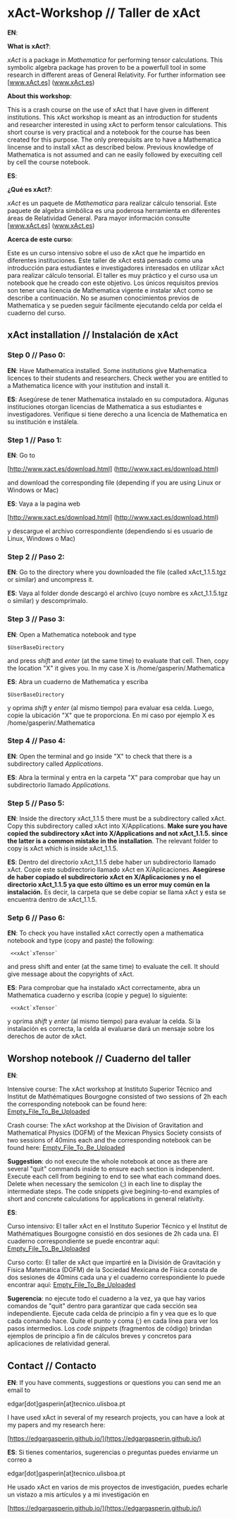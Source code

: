 # xAct-Workshop // Taller de xAct

**EN**:

**What is xAct?**:

*xAct* is a package in *Mathematica* for performing tensor calculations. This symbolic algebra package has proven to be a powerfull tool in some research in different areas of General Relativity. For further information see [www.xAct.es] (www.xAct.es)

**About this workshop**:

This is a crash course on the use of xAct that I have given in different institutions. This xAct workshop is meant as an introduction for students and researcher interested in using xAct to perform tensor calculations. This short course is very practical and a notebook for the course has been created for this purpose.  The only prerequisits are to have a Mathematica lincense and to install xAct as described below. Previous knowledge of Mathematica is not assumed and can ne easily followed by execuiting cell by cell the course notebook.


**ES**:

**¿Qué es xAct?**:

*xAct* es un paquete de *Mathematica* para realizar cálculo tensorial. Este paquete de algebra simbólica es una poderosa herramienta en diferentes áreas de Relatividad General. Para mayor información consulte [www.xAct.es] (www.xAct.es)

**Acerca de este curso**:

Este es un curso intensivo sobre el uso de xAct que he impartido en diferentes instituciones. Este taller de xAct está pensado como una introducción para estudiantes e investigadores interesados ​​en utilizar xAct para realizar cálculo tensorial. El taller es muy práctico y el curso usa un notebook que he creado con este objetivo.  Los únicos requisitos previos son tener una licencia de Mathematica vigente e instalar xAct como se describe a continuación. No se asumen conocimientos previos de Mathematica y se pueden seguir fácilmente ejecutando celda por celda el cuaderno del curso.

## xAct installation // Instalación de xAct

### Step 0 // Paso 0:

**EN**: Have Mathematica installed. Some institutions give Mathematica licences to their students and researchers. Check wether you are entitled to a Mathematica licence with your institution and install it.

**ES**: Asegúrese de tener Mathematica instalado en su computadora. Algunas instituciones otorgan licencias de Mathematica a sus estudiantes e investigadores. Verifique si tiene derecho a una licencia de Mathematica en su institución e instálela.

### Step 1 // Paso 1: 

**EN**: Go to 

[http://www.xact.es/download.html] (http://www.xact.es/download.html)

and download the corresponding file (depending if you are using Linux or
Windows or Mac)

**ES**: Vaya a la pagina web

[http://www.xact.es/download.html] (http://www.xact.es/download.html)

y descargue el archivo correspondiente (dependiendo si es usuario de Linux, Windows o Mac)

### Step 2 // Paso 2:
**EN**: Go to the directory where you downloaded the file (called
xAct_1.1.5.tgz or similar) and uncompress it.

**ES**: Vaya al folder donde descargó el archivo (cuyo nombre es xAct_1.1.5.tgz o similar) y descomprímalo. 

### Step 3 // Paso 3:

**EN**: Open a Mathematica notebook and type 
```
$UserBaseDirectory 
```
and press *shift* and *enter* (at the same time) to evaluate that cell.
Then, copy the location "X" it gives you. In my case X is
/home/gasperin/.Mathematica

**ES**: Abra un cuaderno de Mathematica y escriba 
```
$UserBaseDirectory 
```
 y oprima *shift* y *enter* (al mismo tiempo) para evaluar esa celda.
Luego, copie la ubicación "X" que te proporciona. En mi caso por ejemplo X es 
/home/gasperin/.Mathematica

### Step 4 // Paso 4: 

**EN**: Open the terminal and go inside "X" to check that there is a
subdirectory called *Applications*.

**ES**: Abra la terminal y entra en la carpeta "X" para comprobar que hay un
subdirectorio llamado *Applications*.

### Step 5 // Paso 5:

**EN**: Inside the directory xAct_1.1.5 there must be a subdirectory
called xAct. Copy this subdirectory called xAct into X/Applications.
**Make sure you have copied the subdirectory xAct into X/Applications and
not xAct_1.1.5.
since the latter is a common mistake in the installation**. The relevant
folder to copy is xAct which is inside xAct_1.1.5.

**ES**: Dentro del directorio xAct_1.1.5 debe haber un subdirectorio
llamado xAct. Copie este subdirectorio llamado xAct en X/Aplicaciones.
**Asegúrese de haber copiado el subdirectorio xAct en X/Aplicaciones y
no el directorio xAct_1.1.5 ya que esto último es un error muy común en la instalación.**
Es decir, la carpeta que se debe copiar se llama xAct y esta se encuentra dentro de xAct_1.1.5. 


### Setp 6 // Paso 6:

**EN**: To check you have installed xAct correctly open a mathematica
notebook and type (copy and paste) the following:  
```
 <<xAct`xTensor`
```

and press shift and enter (at the same time) to evaluate the cell. It should give message
about the copyrights of xAct.

**ES**:  Para comprobar que ha instalado xAct correctamente, abra un Mathematica
cuaderno y escriba (copie y pegue) lo siguiente: 
```
 <<xAct`xTensor`
```

y oprima *shift* y *enter* (al mismo tiempo) para evaluar la celda.  Si la instalación es correcta, la celda al evaluarse dará un mensaje
sobre los derechos de autor de xAct.

## Worshop notebook // Cuaderno del taller

**EN**: 

Intensive course: The xAct workshop at Instituto Superior Técnico and  Institut de Mathématiques Bourgogne consisted of two sessions of 2h each the corresponding notebook can be found here: [Empty_File_To_Be_Uploaded](Notebooks/EmptyFile_Test_File.nb)

Crash course: The xAct workshop at the Division of Gravitation and Mathematical Physics (DGFM)  of the Mexican Physics Society consists of two sessions of 40mins each and the corresponding notebook can be found here: [Empty_File_To_Be_Uploaded](Notebooks/EmptyFile_Test_File.nb)

**Suggestion**: do not execute the whole notebook at once as there are several "quit" commands inside to ensure each section is independent. Execute each cell from begining to end to see what each command does. Delete when necessary the semicolon (;) in each line to display the intermediate steps. The code snippets give begining-to-end examples of short and concrete calculations for applications in general relativity.

**ES**:

Curso intensivo: El taller xAct en el Instituto Superior Técnico y el Institut de Mathématiques Bourgogne consistió en dos sesiones de 2h cada una. El cuaderno correspondiente se puede encontrar aquí: [Empty_File_To_Be_Uploaded](Notebooks/EmptyFile_Test_File.nb)

Curso corto: El taller de xAct que impartiré en la División de Gravitación y Física Matemática (DGFM) de la Sociedad Mexicana de Física consta de dos sesiones de 40mins cada una y el cuaderno correspondiente lo puede encontrar aquí: [Empty_File_To_Be_Uploaded](Notebooks/EmptyFile_Test_File.nb)

**Sugerencia**: no ejecute todo el cuaderno a la vez, ya que hay varios comandos de "quit" dentro para garantizar que cada sección sea independiente. Ejecute cada celda de principio a fin y vea que es lo que cada comando hace. Quite el punto y coma (;) en cada línea para ver los pasos intermedios. Los *code snippets* (fragmentos de código) brindan ejemplos de principio a fin de cálculos breves y concretos para aplicaciones de relatividad general.

## Contact // Contacto

**EN**: If you have comments, suggestions or questions you can send me an email to 

edgar[dot]gasperin[at]tecnico.ulisboa.pt

I have used xAct in several of my research projects, you can have a look at my papers and my research here:

[https://edgargasperin.github.io/](https://edgargasperin.github.io/)

**ES**: Si tienes comentarios, sugerencias o preguntas puedes enviarme un correo a

edgar[dot]gasperin[at]tecnico.ulisboa.pt

He usado xAct en varios de mis proyectos de investigación, puedes echarle un vistazo a mis artículos y a mi investigación en 

[https://edgargasperin.github.io/](https://edgargasperin.github.io/)




